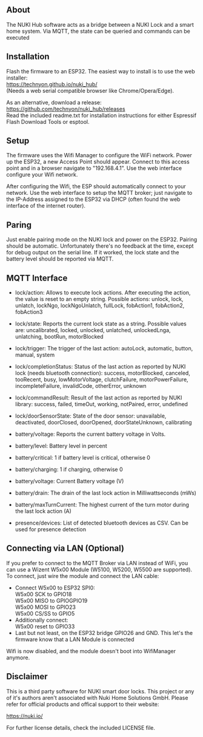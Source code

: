 ## About

The NUKI Hub software acts as a bridge between a NUKI Lock and a smart home system. Via MQTT, the state can be queried and commands can be executed

## Installation

Flash the firmware to an ESP32. The easiest way to install is to use the web installer:<br>
https://technyon.github.io/nuki_hub/
<br>(Needs a web serial compatible browser like Chrome/Opera/Edge).

As an alternative, download a release:<br>
https://github.com/technyon/nuki_hub/releases
<br>Read the included readme.txt for installation instructions for either Espressif Flash Download Tools or esptool.



## Setup

The firmware uses the Wifi Manager to configure the WiFi network. Power up the ESP32, a new Access Point should appear. Connect to this access point and in a browser navigate to "192.168.4.1". Use the web interface configure your Wifi network.

After configuring the Wifi, the ESP should automatically connect to your network. Use the web interface to setup the MQTT broker; just navigate to the IP-Address assigned to the ESP32 via DHCP (often found the web interface of the internet router).

## Paring

Just enable pairing mode on the NUKI lock and power on the ESP32. Pairing should be automatic. Unfortunately there's no feedback at the time, except for debug output on the serial line. If it worked, the lock state and the battery level should be reported via MQTT.

## MQTT Interface

- lock/action: Allows to execute lock actions. After executing the action, the value is reset to an empty string. Possible actions: unlock, lock, unlatch, lockNgo, lockNgoUnlatch, fullLock, fobAction1, fobAction2, fobAction3
- lock/state: Reports the current lock state as a string. Possible values are: uncalibrated, locked, unlocked, unlatched, unlockedLnga, unlatching, bootRun, motorBlocked
- lock/trigger: The trigger of the last action: autoLock, automatic, button, manual, system
- lock/completionStatus: Status of the last action as reported by NUKI lock (needs bluetooth connection): success, motorBlocked, canceled, tooRecent, busy, lowMotorVoltage, clutchFailure, motorPowerFailure, incompleteFailure, invalidCode, otherError, unknown
- lock/commandResult: Result of the last action as reported by NUKI library: success, failed, timeOut, working, notPaired, error, undefined
- lock/doorSensorState: State of the door sensor: unavailable, deactivated, doorClosed, doorOpened, doorStateUnknown, calibrating

- battery/voltage: Reports the current battery voltage in Volts.
- battery/level: Battery level in percent
- battery/critical: 1 if battery level is critical, otherwise 0
- battery/charging: 1 if charging, otherwise 0
- battery/voltage: Current Battery voltage (V)
- battery/drain: The drain of the last lock action in Milliwattseconds (mWs)
- battery/maxTurnCurrent: The highest current of the turn motor during the last lock action (A)

- presence/devices: List of detected bluetooth devices as CSV. Can be used for presence detection

## Connecting via LAN (Optional)

If you prefer to connect to the MQTT Broker via LAN instead of WiFi, you can use a Wizent W5x00 Module (W5100, W5200, W5500 are supported).
To connect, just wire the module and connect the LAN cable:

- Connect W5x00 to ESP32 SPI0:<br>
W5x00 SCK to GPIO18<br>
W5x00 MISO to GPIOGPIO19<br>
W5x00 MOSI to GPIO23<br>
W5x00 CS/SS to GPIO5
- Additionally connect:<br>
W5x00 reset to GPIO33
- Last but not least, on the ESP32 bridge GPIO26 and GND. This let's the firmware know that a LAN Module is connected

Wifi is now disabled, and the module doesn't boot into WifiManager anymore.

## Disclaimer

This is a third party software for NUKI smart door locks. This project or any of it's authors aren't associated with Nuki Home Solutions GmbH. Please refer for official products and offical support to their website:

https://nuki.io/

For further license details, check the included LICENSE file.
